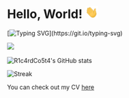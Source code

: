 <h1>Hello, World! <img src="https://raw.githubusercontent.com/ABSphreak/ABSphreak/master/gifs/Hi.gif" width="30"></h1>

[![Typing SVG](https://readme-typing-svg.demolab.com?font=Fira+Code&pause=1000&color=F7F7F7&random=true&width=435&separator=%3D&lines=print(%22Hello%2C+World!%22)%3Dconsole.log(%22Hello%2C+World!%22);%3Dprintln(%22Hello%2C+World!%22)%3DSystem.out.println(%22Hello%2C+World!%22);%3Dprintf(%22Hello%2C+World!%5Cn%22);%3Dprintln!(%22Hello%2C+World!%22);%3Dfmt.Println(%22Hello%2C+World!%22)%3DConsole.WriteLine(%22Hello%2C+World!%22);%3D%3Ch1%3EHello%2C+World!%3C%2Fh1%3E)](https://git.io/typing-svg)

<img src="https://skillicons.dev/icons?i=python,kotlin,javascript,typescript,rust,go,java,c,cs,html,css,react,nodejs,spring,postgresql,androidstudio,unity,express,docker,gcp,firebase,git&perline=11"/>

<br>

![R1c4rdCo5t4's GitHub stats](https://github-readme-stats.vercel.app/api?username=R1c4rdCo5t4&show_icons=true&theme=tokyonight)

![Streak](https://github-readme-streak-stats.herokuapp.com/?user=r1c4rdco5t4&theme=tokyonight)

You can check out my CV [here](https://www.canva.com/design/DAGkmdiRHig/se3wE9x6VauL1uVpxxbjcw/view?utm_content=DAGkmdiRHig&utm_campaign=designshare&utm_medium=link2&utm_source=uniquelinks&utlId=he0a4b9e9d0)
